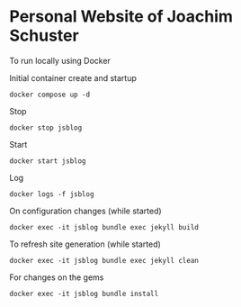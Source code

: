 # Personal Website of Joachim Schuster

To run locally using Docker

Initial container create and startup
```
docker compose up -d
```

Stop
```
docker stop jsblog
```

Start
```
docker start jsblog
```

Log

```
docker logs -f jsblog
```

On configuration changes (while started)

```
docker exec -it jsblog bundle exec jekyll build
```

To refresh site generation (while started)
```
docker exec -it jsblog bundle exec jekyll clean
```

For changes on the gems
```
docker exec -it jsblog bundle install
```


